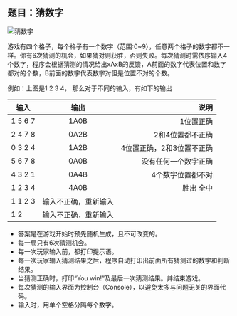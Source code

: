 ## 题目：猜数字

![猜数字](images/02-guessNumber.png)

游戏有四个格子，每个格子有一个数字（范围:0~9），任意两个格子的数字都不一样。你有6次猜测的机会，如果猜对则获胜，否则失败。每次猜测时需依序输入4个数字，程序会根据猜测的情况给出xAxB的反馈，A前面的数字代表位置和数字都对的个数，B前面的数字代表数字对但是位置不对的个数。

例如：上图是1 2 3 4， 那么对于不同的输入，有如下的输出

| 输入     |  输出 |    说明                |
|---------|:-----:|----------------------:|
| 1 5 6 7 |  1A0B | 1位置正确              |
| 2 4 7 8 |  0A2B | 2和4位置都不正确        |
| 0 3 2 4 |  1A2B | 4位置正确，2和3位置不正确|
| 5 6 7 8 |  0A0B | 没有任何一个数字正确     |
| 4 3 2 1 |  0A4B | 4个数字位置都不对       |
| 1 2 3 4 |  4A0B | 胜出 全中              |
| 1 1 2 3 | 输入不正确，重新输入 |           |
| 1 2     | 输入不正确，重新输入 |           |

* 答案是在游戏开始时预先随机生成，且不可改变的。
* 每一局只有6次猜测机会。
* 每一次玩家输入前，都打印提示语。
* 每一次玩家输入猜测结果之后，程序自动打印出前面所有猜测过的数字和判断结果。
* 当猜测正确时，打印“You win!”及最后一次猜测结果。并结束游戏。
* 每次猜测的输入界面为控制台（Console），以避免太多与问题无关的界面代码。
* 输入时，用单个空格分隔每个数字。